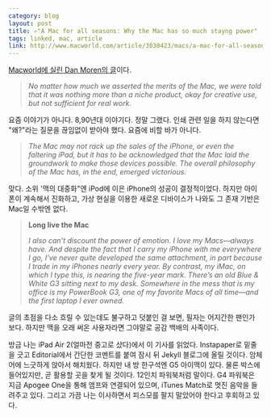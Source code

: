```yaml
---
category: blog
layout: post
title: ✍"A Mac for all seasons: Why the Mac has so much stayng power"
tags: linked, mac, article
link: http://www.macworld.com/article/3030423/macs/a-mac-for-all-seasons-why-the-mac-has-so-much-staying-power.html
---  
```


[Macworld에 실린 Dan Moren의 글](http://www.macworld.com/article/3030423/macs/a-mac-for-all-seasons-why-the-mac-has-so-much-staying-power.html)이다.

> _No matter how much we asserted the merits of the Mac, we were told that it was nothing more than a niche product, okay for creative use, but not sufficient for real work._

요즘 이야기가 아니다. 8,90년대 이야기다. 정말 그랬다. 인쇄 관련 일을 하지 않는다면 "왜?"라는 질문을 끊임없이 받아야 했다. 요즘에 비할 바가 아니다.

> _The Mac may not rack up the sales of the iPhone, or even the faltering iPad, but it has to be acknowledged that the Mac laid the groundwork to make those devices possible. The overall philosophy of the Mac has, in the end, emerged victorious._

맞다. 소위 '맥의 대중화"엔 iPod에 이은 iPhone의 성공이 결정적이었다. 하지만 아이폰이 계속해서 진화하고, 가상 현실을 이용한 새로운 디바이스가 나와도 그 존재 기반은 Mac일 수밖엔 없다.

> **Long live the Mac**
> 
> _I also can’t discount the power of emotion. I love my Macs—always have. And despite the fact that I carry my iPhone with me everywhere I go, I’ve never quite developed the same attachment, in part because I trade in my iPhones nearly every year. By contrast, my iMac, on which I type this, is nearing the five-year mark. There’s an old Blue & White G3 sitting next to my desk. Somewhere in the mess that is my office is my PowerBook G3, one of my favorite Macs of all time—and the first laptop I ever owned._

글의 초점을 다소 흐릴 수 있는데도 불구하고 덧붙인 걸 보면, 필자는 어지간한 팬인가 보다. 하지만 맥을 오래 써온 사용자라면 그야말로 공감 백배의 사족이다. 

방금 나는 iPad Air 2(얼마전 중고로 샀다)에서 이 기사를 읽었다. Instapaper로 밑줄을 긋고 Editorial에서 간단한 코멘트를 붙여 잠시 뒤 Jekyll 블로그에 올릴 것이다. 암체어에 느긋하게 앉아서 해치웠다. 하지만 내 방 한구석엔 G5 아이맥이 있다. 물론 박스에 들어있지만, 곧 활용할 곳을 찾게 될 것이다. 12인치 파워북처럼 말이다. G4 파워북은 지금 Apogee One을 통해 앰프와 연결되어 있으며, iTunes Match로 멋진 음악을 들려주고 있다. 그리고 가끔 나는 이사하면서 피스모를 팔지 말았어야 한다고 후회하고 있다.

​
